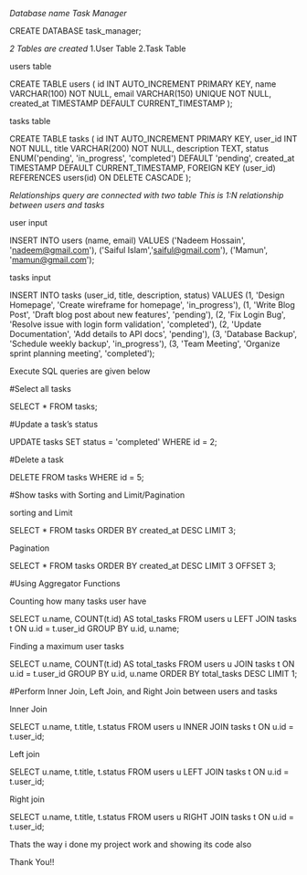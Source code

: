 *Database name Task Manager*

CREATE DATABASE task_manager;

*2 Tables are created*
 1.User Table
 2.Task Table

   users table

CREATE TABLE users (
    id INT AUTO_INCREMENT PRIMARY KEY,
    name VARCHAR(100) NOT NULL,
    email VARCHAR(150) UNIQUE NOT NULL,
    created_at TIMESTAMP DEFAULT CURRENT_TIMESTAMP
);

   tasks table

CREATE TABLE tasks (
    id INT AUTO_INCREMENT PRIMARY KEY,
    user_id INT NOT NULL,
    title VARCHAR(200) NOT NULL,
    description TEXT,
    status ENUM('pending', 'in_progress', 'completed') DEFAULT 'pending',
    created_at TIMESTAMP DEFAULT CURRENT_TIMESTAMP,
    FOREIGN KEY (user_id) REFERENCES users(id) ON DELETE CASCADE
);


*Relationships query are connected with two table*
*This is 1:N relationship between users and tasks*

   user input

INSERT INTO users (name, email) VALUES
('Nadeem Hossain', 'nadeem@gmail.com'),
('Saiful Islam','saiful@gmail.com'),
('Mamun', 'mamun@gmail.com');


   tasks input

INSERT INTO tasks (user_id, title, description, status) VALUES
(1, 'Design Homepage', 'Create wireframe for homepage', 'in_progress'),
(1, 'Write Blog Post', 'Draft blog post about new features', 'pending'),
(2, 'Fix Login Bug', 'Resolve issue with login form validation', 'completed'),
(2, 'Update Documentation', 'Add details to API docs', 'pending'),
(3, 'Database Backup', 'Schedule weekly backup', 'in_progress'),
(3, 'Team Meeting', 'Organize sprint planning meeting', 'completed');

Execute SQL queries are given below

#Select all tasks

SELECT * FROM tasks;

#Update a task’s status

UPDATE tasks
SET status = 'completed'
WHERE id = 2;

#Delete a task

DELETE FROM tasks
WHERE id = 5;

#Show tasks with Sorting and Limit/Pagination

sorting and Limit

SELECT * FROM tasks
ORDER BY created_at DESC
LIMIT 3;

Pagination

SELECT * FROM tasks
ORDER BY created_at DESC
LIMIT 3 OFFSET 3;

#Using Aggregator Functions

Counting how many tasks user have

SELECT u.name, COUNT(t.id) AS total_tasks
FROM users u
LEFT JOIN tasks t ON u.id = t.user_id
GROUP BY u.id, u.name;

Finding a maximum user tasks

SELECT u.name, COUNT(t.id) AS total_tasks
FROM users u
JOIN tasks t ON u.id = t.user_id
GROUP BY u.id, u.name
ORDER BY total_tasks DESC
LIMIT 1;

#Perform Inner Join, Left Join, and Right Join between users and tasks

Inner Join

SELECT u.name, t.title, t.status
FROM users u
INNER JOIN tasks t ON u.id = t.user_id;

Left join

SELECT u.name, t.title, t.status
FROM users u
LEFT JOIN tasks t ON u.id = t.user_id;

Right join

SELECT u.name, t.title, t.status
FROM users u
RIGHT JOIN tasks t ON u.id = t.user_id;

Thats the way i done my project work and showing its code also

Thank You!!
